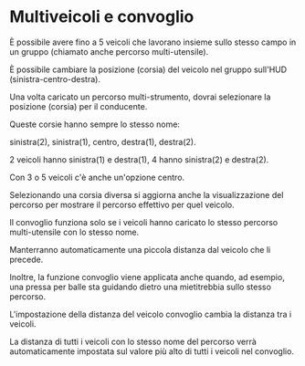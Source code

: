 # Multiveicoli e convoglio

  
  
È possibile avere fino a 5 veicoli che lavorano insieme sullo stesso campo in un gruppo (chiamato anche percorso multi-utensile).  
  
È possibile cambiare la posizione (corsia) del veicolo nel gruppo sull'HUD (sinistra-centro-destra).  
  


  
  
Una volta caricato un percorso multi-strumento, dovrai selezionare la posizione (corsia) per il conducente.  
  
Queste corsie hanno sempre lo stesso nome:  
  
sinistra(2), sinistra(1), centro, destra(1), destra(2).  
  
2 veicoli hanno sinistra(1) e destra(1), 4 hanno sinistra(2) e destra(2).  
  
Con 3 o 5 veicoli c'è anche un'opzione centro.  
  
Selezionando una corsia diversa si aggiorna anche la visualizzazione del percorso per mostrare il percorso effettivo per quel veicolo.  
  


  
  
Il convoglio funziona solo se i veicoli hanno caricato lo stesso percorso multi-utensile con lo stesso nome.  
  
Manterranno automaticamente una piccola distanza dal veicolo che li precede.  
  
Inoltre, la funzione convoglio viene applicata anche quando, ad esempio, una pressa per balle sta guidando dietro una mietitrebbia sullo stesso percorso.  
  


  
  
L'impostazione della distanza del veicolo convoglio cambia la distanza tra i veicoli.  
  
La distanza di tutti i veicoli con lo stesso nome del percorso verrà automaticamente impostata sul valore più alto di tutti i veicoli nel convoglio.  
  



